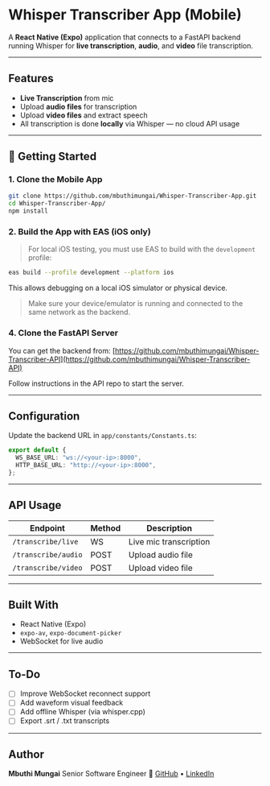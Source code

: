 # Whisper Transcriber App (Mobile)

A **React Native (Expo)** application that connects to a FastAPI backend running Whisper for **live transcription**, **audio**, and **video** file transcription.

---

## Features

- **Live Transcription** from mic
- Upload **audio files** for transcription
- Upload **video files** and extract speech
- All transcription is done **locally** via Whisper — no cloud API usage

---

## 🔧 Getting Started

### 1. Clone the Mobile App

```bash
git clone https://github.com/mbuthimungai/Whisper-Transcriber-App.git
cd Whisper-Transcriber-App/
npm install
```

### 2. Build the App with EAS (iOS only)

> For local iOS testing, you must use EAS to build with the `development` profile:

```bash
eas build --profile development --platform ios
```

This allows debugging on a local iOS simulator or physical device.

> Make sure your device/emulator is running and connected to the same network as the backend.

### 4. Clone the FastAPI Server

You can get the backend from:
[https://github.com/mbuthimungai/Whisper-Transcriber-API](https://github.com/mbuthimungai/Whisper-Transcriber-API)

Follow instructions in the API repo to start the server.

---

## Configuration

Update the backend URL in `app/constants/Constants.ts`:

```ts
export default {
  WS_BASE_URL: "ws://<your-ip>:8000",
  HTTP_BASE_URL: "http://<your-ip>:8000",
};
```

---

## API Usage

| Endpoint            | Method | Description            |
| ------------------- | ------ | ---------------------- |
| `/transcribe/live`  | WS     | Live mic transcription |
| `/transcribe/audio` | POST   | Upload audio file      |
| `/transcribe/video` | POST   | Upload video file      |

---

## Built With

- React Native (Expo)
- `expo-av`, `expo-document-picker`
- WebSocket for live audio

---

## To-Do

- [ ] Improve WebSocket reconnect support
- [ ] Add waveform visual feedback
- [ ] Add offline Whisper (via whisper.cpp)
- [ ] Export .srt / .txt transcripts

---

## Author

**Mbuthi Mungai**
Senior Software Engineer
🔗 [GitHub](https://github.com/mbuthimungai) • [LinkedIn](https://www.linkedin.com/in/mbuthi-mungai/)
